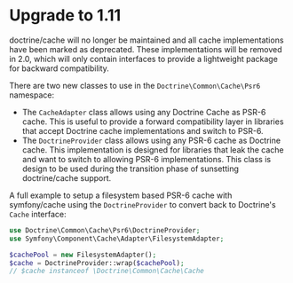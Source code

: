 # Upgrade to 1.11

doctrine/cache will no longer be maintained and all cache implementations have
been marked as deprecated. These implementations will be removed in 2.0, which
will only contain interfaces to provide a lightweight package for backward
compatibility.

There are two new classes to use in the `Doctrine\Common\Cache\Psr6` namespace:
* The `CacheAdapter` class allows using any Doctrine Cache as PSR-6 cache. This
  is useful to provide a forward compatibility layer in libraries that accept
  Doctrine cache implementations and switch to PSR-6.
* The `DoctrineProvider` class allows using any PSR-6 cache as Doctrine cache.
  This implementation is designed for libraries that leak the cache and want to
  switch to allowing PSR-6 implementations. This class is design to be used
  during the transition phase of sunsetting doctrine/cache support.

A full example to setup a filesystem based PSR-6 cache with symfony/cache
using the `DoctrineProvider` to convert back to Doctrine's `Cache` interface:

```php
use Doctrine\Common\Cache\Psr6\DoctrineProvider;
use Symfony\Component\Cache\Adapter\FilesystemAdapter;

$cachePool = new FilesystemAdapter();
$cache = DoctrineProvider::wrap($cachePool);
// $cache instanceof \Doctrine\Common\Cache\Cache
```
